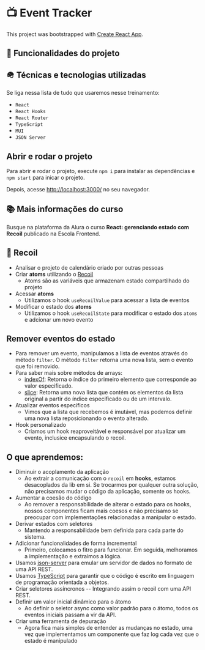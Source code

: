 # 📺 Event Tracker 

This project was bootstrapped with [Create React App](https://github.com/facebook/create-react-app).


## 🔨 Funcionalidades do projeto

## 🪖 Técnicas e tecnologias utilizadas
Se liga nessa lista de tudo que usaremos nesse treinamento:

- `React`
- `React Hooks`
- `React Router`
- `TypeScript`
- `MUI`
- `JSON Server`

## Abrir e rodar o projeto
Para abrir e rodar o projeto, execute `npm i` para instalar as dependências e `npm start` para inicar o projeto.

Depois, acesse <a href="http://localhost:3000/">http://localhost:3000/</a> no seu navegador.

## 📚 Mais informações do curso

Busque na plataforma da Alura o curso **React: gerenciando estado com Recoil** publicado na Escola Frontend.

## 🎲 Recoil

- Analisar o projeto de calendário criado por outras pessoas
- Criar **atoms** utilizando o [Recoil](https://recoiljs.org/)
    - Atoms são as variáveis que armazenam estado compartilhado do projeto
- Acessar **atoms**
    - Utilizamos o hook `useRecoilValue` para acessar a lista de eventos
- Modificar o estado dos **atoms**
    - Utilizamos o hook `useRecoilState` para modificar o estado dos `atoms` e adcionar um novo evento

## Remover eventos do estado
- Para remover um evento, manipulamos a lista de eventos através do método `filter`. O método `filter` retorna uma nova lista, sem o evento que foi removido.
- Para saber mais sobre métodos de arrays:
    - [indexOf](https://developer.mozilla.org/pt-BR/docs/Web/JavaScript/Reference/Global_Objects/Array/indexOf): Retorna o índice do primeiro elemento que corresponde ao valor especificado.
    - [slice](https://developer.mozilla.org/pt-BR/docs/Web/JavaScript/Reference/Global_Objects/Array/slice): Retorna uma nova lista que contém os elementos da lista original a partir do índice especificado ou de um intervalo.
- Atualizar eventos específicos
    - Vimos que a lista que recebemos é imutável, mas podemos definir uma nova lista reposicionando o evento alterado.
- Hook personalizado
    - Criamos um hook reaproveitável e responsável por atualizar um evento, inclusice encapsulando o recoil.

## O que aprendemos:
- Diminuir o acoplamento da aplicação
    - Ao extrair a comunicação com o `recoil` em **hooks**, estamos desacoplados da lib em si. Se trocarmos por qualquer outra solução, não precisamos mudar o código da aplicação, somente os hooks.
- Aumentar a coesão do código
    - Ao remover a responsabilidade de alterar o estado para os hooks, nossos componentes ficam mais coesos e não precisamo se preocupar com implementações relacionadas a manipular o estado.
- Derivar estados com seletores
    - Mantendo a responsabilidade bem definida para cada parte do sistema.
- Adicionar funcionalidades de forma incremental
    - Primeiro, colocamos o fitro para funcionar. Em seguida, melhoramos a implementação e extraímos a lógica.
- Usamos [json-server](https://github.com/typicode/json-server#getting-started) para emular um servidor de dados no formato de uma API REST.
- Usamos [TypeScript](https://www.typescriptlang.org/) para garantir que o código é escrito em linguagem de programação orientada a objetos. 
- Criar seletores assíncronos
    -- Integrando assim o recoil com uma API REST. 
- Definir um valor inicial dinâmico para o átomo
    - Ao definir o seletor async como valor padrão para o átomo, todos os eventos iniciais passam a vir da API.
- Criar uma ferramenta de depuração
    - Agora fica mais simples de entender as mudanças no estado, uma vez que implementamos um componente que faz log cada vez que o estado é manipulado

